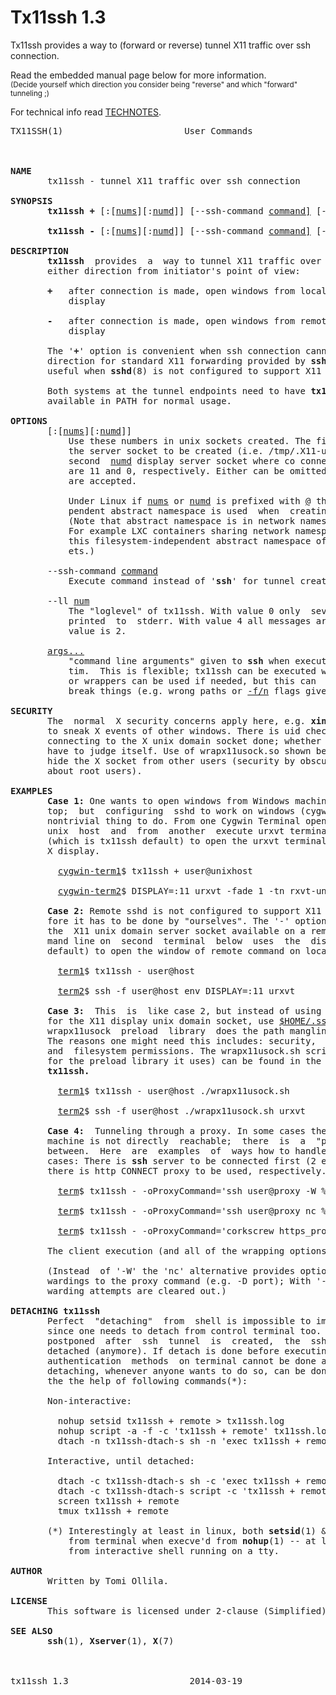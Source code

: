 <!-- Generated by make README.md embedding tx11ssh.1 to the content -->

# Tx11ssh 1.3

Tx11ssh provides a way to (forward or reverse) tunnel X11
traffic over ssh connection.

Read the embedded manual page below for more information.
<br/><sub>(Decide yourself which direction you consider being
"reverse" and which "forward" tunneling ;)</sub>

For technical info read [TECHNOTES](TECHNOTES).

<pre>
TX11SSH(1)                       User Commands                      TX11SSH(1)



<b>NAME</b>
       tx11ssh - tunnel X11 traffic over ssh connection

<b>SYNOPSIS</b>
       <b>tx11ssh</b> <b>+</b> [:[<u>nums</u>][:<u>numd</u>]] [--ssh-command <u>command]</u> [--ll <u>num]</u> <u>args...</u>

       <b>tx11ssh</b> <b>-</b> [:[<u>nums</u>][:<u>numd</u>]] [--ssh-command <u>command]</u> [--ll <u>num]</u> <u>args...</u>

<b>DESCRIPTION</b>
       <b>tx11ssh</b>  provides  a  way to tunnel X11 traffic over ssh connection, in
       either direction from initiator&apos;s point of view:

       <b>+</b>   after connection is made, open windows from local clients to remote
           display

       <b>-</b>   after connection is made, open windows from remote clients to local
           display

       The &apos;<b>+</b>&apos; option is convenient when ssh connection cannot be made in  the
       direction for standard X11 forwarding provided by <b>ssh</b>(1) and the &apos;<b>-</b>&apos; is
       useful when <b>sshd</b>(8) is not configured to support X11 forwarding.

       Both systems at the tunnel endpoints need to have <b>tx11ssh</b> installed and
       available in PATH for normal usage.

<b>OPTIONS</b>
       [:[<u>nums</u>][:<u>numd</u>]]
           Use these numbers in unix sockets created. The first number <u>nums</u> is
           the server socket to be created (i.e. /tmp/.X11-unix/X<u>nums</u>) and the
           second  <u>numd</u> display server socket where co connect. Default values
           are 11 and 0, respectively. Either can be omitted; e.g. :<u>12</u> and ::<u>1</u>
           are accepted.

           Under Linux if <u>nums</u> or <u>numd</u> is prefixed with <u>@</u> the filesystem inde-
           pendent abstract namespace is used  when  creating  these  sockets.
           (Note that abstract namespace is in network namespace securitywise.
           For example LXC containers sharing network namespaces  shares  also
           this filesystem-independent abstract namespace of unix domain sock-
           ets.)

       --ssh-command <u>command</u>
           Execute command instead of &apos;<b>ssh</b>&apos; for tunnel creation

       --ll <u>num</u>
           The &quot;loglevel&quot; of tx11ssh. With value 0 only  severe  warnings  are
           printed  to  stderr. With value 4 all messages are printed. Default
           value is 2.

       <u>args...</u>
           &quot;command line arguments&quot; given to <b>ssh</b> when executed.  Given  verba-
           tim.  This is flexible; tx11ssh can be executed with alternate path
           or wrappers can be used if needed, but this can  also  be  used  to
           break things (e.g. wrong paths or <u>-f/n</u> flags given to ssh...).

<b>SECURITY</b>
       The  normal  X security concerns apply here, e.g. <b>xinput</b>(1) can be used
       to sneak X events of other windows. There is uid check for the X client
       connecting to the X unix domain socket done; whether this is enough one
       have to judge itself. Use of wrapx11usock.so shown below will at  least
       hide the X socket from other users (security by obscurity when thinking
       about root users).

<b>EXAMPLES</b>
       <b>Case</b> <b>1:</b> One wants to open windows from Windows machine on a Unix  desk-
       top;  but  configuring  sshd to work on windows (cygwin) environment is
       nontrivial thing to do. From one Cygwin Terminal open x11ssh tunnel  to
       unix  host  and  from  another  execute urxvt terminal using display 11
       (which is tx11ssh default) to open the urxvt terminal window to  remote
       X display.

         <u>cygwin-term1</u>$ tx11ssh + user@unixhost

         <u>cygwin-term2</u>$ DISPLAY=:11 urxvt -fade 1 -tn rxvt-unicode &amp;

       <b>Case</b> <b>2:</b> Remote sshd is not configured to support X11 forwarding, there-
       fore it has to be done by &quot;ourselves&quot;. The &apos;-&apos; option of tx11ssh  makes
       the  X11 unix domain server socket available on a remote host; the com-
       mand line on  second  terminal  below  uses  the  display  11  (tx11ssh
       default) to open the window of remote command on local X display.

         <u>term1</u>$ tx11ssh - user@host

         <u>term2</u>$ ssh -f user@host env DISPLAY=:11 urxvt

       <b>Case</b> <b>3:</b>  This  is  like case 2, but instead of using <u>/tmp/.X11-unix/X11</u>
       for the X11 display unix domain socket, use <u>$HOME/.ssh/X11</u> instead. The
       wrapx11usock  preload  library  does the path mangling to achieve this.
       The reasons one might need this includes: security,  multiuser  support
       and  filesystem permissions. The wrapx11usock.sh script (and the source
       for the preload library it uses) can be found in the source archive  of
       <b>tx11ssh.</b>

         <u>term1</u>$ tx11ssh - user@host ./wrapx11usock.sh

         <u>term2</u>$ ssh -f user@host ./wrapx11usock.sh urxvt

       <b>Case</b> <b>4:</b>  Tunneling through a proxy. In some cases there the destination
       machine is not directly  reachable;  there  is  a  &quot;proxy&quot;  machine  in
       between.  Here  are  examples  of  ways how to handle the following two
       cases: There is <b>ssh</b> server to be connected first (2 examples below)  or
       there is http CONNECT proxy to be used, respectively.

         <u>term</u>$ tx11ssh - -oProxyCommand=&apos;ssh user@proxy -W %h:%p&apos; user@host

         <u>term</u>$ tx11ssh - -oProxyCommand=&apos;ssh user@proxy nc %h %p&apos; user@host

         <u>term</u>$ tx11ssh - -oProxyCommand=&apos;corkscrew https_proxy 8080 %h %p&apos; user@host

       The client execution (and all of the wrapping options) are the same.

       (Instead  of &apos;-W&apos; the &apos;nc&apos; alternative provides option to add more for-
       wardings to the proxy command (e.g. -D port); With &apos;-W&apos; all other  for-
       warding attempts are cleared out.)

<b>DETACHING</b> <b>tx11ssh</b>
       Perfect  &quot;detaching&quot;  from  shell is impossible to implement in tx11ssh
       since one needs to detach from control terminal too.  If  detaching  is
       postponed  after  ssh  tunnel  is  created,  the  ssh process cannot be
       detached (anymore). If detach is done before executing ssh, interactive
       authentication  methods  on terminal cannot be done anymore.  Therefore
       detaching, whenever anyone wants to do so, can be done  at  least  with
       the the help of following commands(*):

       Non-interactive:

         nohup setsid tx11ssh + remote &gt; tx11ssh.log
         nohup script -a -f -c &apos;tx11ssh + remote&apos; tx11ssh.log &gt;/dev/null
         dtach -n tx11ssh-dtach-s sh -n &apos;exec tx11ssh + remote 2&gt;tx11ssh.log&apos;

       Interactive, until detached:

         dtach -c tx11ssh-dtach-s sh -c &apos;exec tx11ssh + remote 2&gt;tx11ssh.log&apos;
         dtach -c tx11ssh-dtach-s script -c &apos;tx11ssh + remote&apos; tx11ssh.log
         screen tx11ssh + remote
         tmux tx11ssh + remote

       (*) Interestingly at least in linux, both <b>setsid</b>(1) &amp; <b>script(1)</b> escapes
           from terminal when execve&apos;d from <b>nohup</b>(1) -- at least when executed
           from interactive shell running on a tty.

<b>AUTHOR</b>
       Written by Tomi Ollila.

<b>LICENSE</b>
       This software is licensed under 2-clause (Simplified) BSD License.

<b>SEE</b> <b>ALSO</b>
       <b>ssh</b>(1), <b>Xserver</b>(1), <b>X</b>(7)



tx11ssh 1.3                       2014-03-19                        TX11SSH(1)
</pre>
